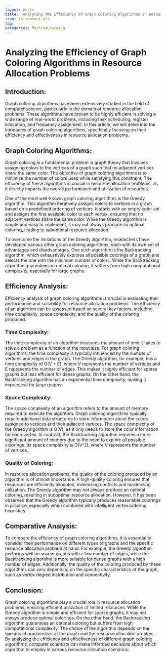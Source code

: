 ```yaml
---
layout: posts
title: "Analyzing the Efficiency of Graph Coloring Algorithms in Resource Allocation Problems"
icon: fa-comment-alt
tag:      
categories: MachineLearning
---
```



# Analyzing the Efficiency of Graph Coloring Algorithms in Resource Allocation Problems

## Introduction:
Graph coloring algorithms have been extensively studied in the field of computer science, particularly in the domain of resource allocation problems. These algorithms have proven to be highly efficient in solving a wide range of real-world problems, including task scheduling, register allocation, and frequency assignment. In this article, we will delve into the intricacies of graph coloring algorithms, specifically focusing on their efficiency and effectiveness in resource allocation problems.

## Graph Coloring Algorithms:
Graph coloring is a fundamental problem in graph theory that involves assigning colors to the vertices of a graph such that no adjacent vertices share the same color. The objective of graph coloring algorithms is to minimize the number of colors used while satisfying this constraint. The efficiency of these algorithms is crucial in resource allocation problems, as it directly impacts the overall performance and utilization of resources.

One of the most well-known graph coloring algorithms is the Greedy algorithm. This algorithm iteratively assigns colors to vertices in a graph based on a predefined ordering of vertices. It starts with an empty color set and assigns the first available color to each vertex, ensuring that no adjacent vertices share the same color. While the Greedy algorithm is simple and easy to implement, it may not always produce an optimal coloring, leading to suboptimal resource allocation.

To overcome the limitations of the Greedy algorithm, researchers have developed various other graph coloring algorithms, each with its own set of advantages and disadvantages. One such algorithm is the Backtracking algorithm, which exhaustively explores all possible colorings of a graph and selects the one with the minimum number of colors. While the Backtracking algorithm guarantees an optimal coloring, it suffers from high computational complexity, especially for large graphs.

## Efficiency Analysis:
Efficiency analysis of graph coloring algorithms is crucial in evaluating their performance and suitability for resource allocation problems. The efficiency of an algorithm can be assessed based on several key factors, including time complexity, space complexity, and the quality of the coloring produced.

### Time Complexity:
The time complexity of an algorithm measures the amount of time it takes to solve a problem as a function of the input size. For graph coloring algorithms, the time complexity is typically influenced by the number of vertices and edges in the graph. The Greedy algorithm, for example, has a time complexity of O(V + E), where V represents the number of vertices and E represents the number of edges. This makes it highly efficient for sparse graphs but less efficient for dense graphs. On the other hand, the Backtracking algorithm has an exponential time complexity, making it impractical for large graphs.

### Space Complexity:
The space complexity of an algorithm refers to the amount of memory required to execute the algorithm. Graph coloring algorithms typically require additional data structures to store information about the colors assigned to vertices and their adjacent vertices. The space complexity of the Greedy algorithm is O(V), as it only needs to store the color information for each vertex. In contrast, the Backtracking algorithm requires a more significant amount of memory due to the need to explore all possible colorings. Its space complexity is O(V^2), where V represents the number of vertices.

### Quality of Coloring:
In resource allocation problems, the quality of the coloring produced by an algorithm is of utmost importance. A high-quality coloring ensures that resources are efficiently allocated, minimizing conflicts and maximizing utilization. The Greedy algorithm may not always produce an optimal coloring, resulting in suboptimal resource allocation. However, it has been observed that the Greedy algorithm typically produces reasonable colorings in practice, especially when combined with intelligent vertex ordering heuristics.

## Comparative Analysis:
To compare the efficiency of graph coloring algorithms, it is essential to consider their performance on different types of graphs and the specific resource allocation problem at hand. For example, the Greedy algorithm performs well on sparse graphs with a low number of edges, while the Backtracking algorithm is more suitable for dense graphs with a high number of edges. Additionally, the quality of the coloring produced by these algorithms can vary depending on the specific characteristics of the graph, such as vertex degree distribution and connectivity.

## Conclusion:
Graph coloring algorithms play a crucial role in resource allocation problems, ensuring efficient utilization of limited resources. While the Greedy algorithm is simple and efficient for sparse graphs, it may not always produce optimal colorings. On the other hand, the Backtracking algorithm guarantees an optimal coloring but suffers from high computational complexity. The choice of the algorithm depends on the specific characteristics of the graph and the resource allocation problem. By analyzing the efficiency and effectiveness of different graph coloring algorithms, computer scientists can make informed decisions about which algorithm to employ in various resource allocation scenarios.